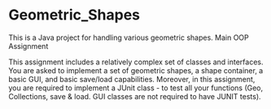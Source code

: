 # Geometric_Shapes

This is a Java project for handling various geometric shapes.
Main OOP Assignment

This assignment includes a relatively complex set of classes and interfaces. 
You are asked to implement a set of geometric shapes, a shape container, a basic GUI, and basic save/load capabilities. 
Moreover, in this assignment, you are required to implement a JUnit class - to test all your functions (Geo, Collections, save & load. GUI classes are not required to have JUNIT tests).
